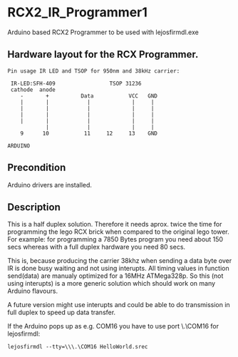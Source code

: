 RCX2_IR_Programmer1
================

Arduino based RCX2 Programmer to be used with lejosfirmdl.exe


Hardware layout for the RCX Programmer.
---------------------

```
Pin usage IR LED and TSOP for 950nm and 38kHz carrier:

 IR-LED:SFH-409                 TSOP 31236
 cathode  anode
    -       +          Data           VCC   GND
    |       |            |             |     |
    |       |            |             |     |
    |       |            |             |     |
    |       |            |             |     |
            |            |             |     |
    9      10           11     12     13    GND

ARDUINO
```

Precondition
---------------------
Arduino drivers are installed.


Description
-----
This is a half duplex solution. Therefore it needs aprox. twice the time
for programming the lego RCX brick when compared to the original lego tower.
For example: for programming a 7850 Bytes program you need about 
150 secs whereas with a full duplex hardware you need
 80 secs.

This is, because producing the carrier 38khz when sending
a data byte over IR is done busy waiting and not using interupts.
All timing values in function send(data) are manualy optimized for
a 16MHz ATMega328p. So this (not using interupts) is a more 
generic solution which should work on many Arduino flavours.

A future version might use interupts and could be able to do
transmission in full duplex to speed up data transfer.

If the Arduino pops up as e.g. COM16 you have to use port \\\.\COM16 for lejosfirmdl:
```
lejosfirmdl --tty=\\\.\COM16 HelloWorld.srec
```



